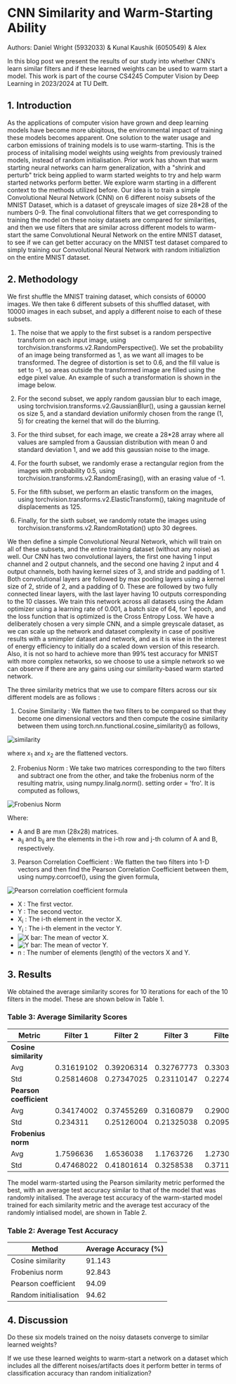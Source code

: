# CNN Similarity and Warm-Starting Ability
Authors: Daniel Wright (5932033) & Kunal Kaushik (6050549) & Alex

In this blog post we present the results of our study into whether CNN's learn similar filters and if these learned weights can be used to warm start a model. This work is part of the course CS4245 Computer Vision by Deep Learning in 2023/2024 at TU Delft. 

## 1. Introduction

As the applications of computer vision have grown and deep learning models have become more ubiqitous, the environmental impact of training these models becomes apparent. One solution to the water usage and carbon emissions of training models is to use warm-starting. This is the process of initalising model weights using weights from previously trained models, instead of random initialisation. Prior work has shown that warm starting neural networks can harm generalization, with a "shrink and perturb" trick being applied to warm started weights to try and help warm started networks perform better. We explore warm starting in a different context to the methods utilized before. Our idea is to train a simple Convolutional Neural Network (CNN) on 6 different noisy subsets of the MNIST Dataset, which is a dataset of greyscale images of size 28*28 of the numbers 0-9. The final convolutional filters that we get corresponding to training the model on these noisy datasets are compared for similarities, and then we use filters that are similar across different models to warm-start the same Convolutional Neural Network on the entire MNIST dataset, to see if we can get better accuracy on the MNIST test dataset compared to simply training our Convolutional Neural Network with random initializtion on the entire MNIST dataset.

## 2. Methodology

We first shuffle the MNIST training dataset, which consists of 60000 images. We then take 6 different subsets of this shuffled dataset, with 10000 images in each subset, and apply a different noise to each of these subsets.

1) The noise that we apply to the first subset is a random perspective transform on each input image, using torchvision.transforms.v2.RandomPerspective(). We set the probability of an image being transformed as 1, as we want all images to be transformed. The degree of distortion is set to 0.6, and the fill value is set to -1, so areas outside the transformed image are filled using the edge pixel value. An example of such a transformation is shown in the image below.

2) For the second subset, we apply random gaussian blur to each image, using torchvision.transforms.v2.GaussianBlur(), using a gaussian kernel os size 5, and a standard deviation uniformly chosen from the range (1, 5) for creating the kernel that will do the blurring.

3) For the third subset, for each image, we create a 28*28 array where all values are sampled from a Gaussian distribution with mean 0 and standard deviation 1, and we add this gaussian noise to the image.

4) For the fourth subset, we randomly erase a rectangular region from the images with probability 0.5, using torchvision.transforms.v2.RandomErasing(), with an erasing value of -1.

5) For the fifth subset, we perform an elastic transform on the images, using torchvision.transforms.v2.ElasticTransform(), taking magnitude of displacements as 125.

6) Finally, for the sixth subset, we randomly rotate the images using torchvision.transforms.v2.RandomRotation() upto 30 degrees.

We then define a simple Convolutional Neural Network, which will train on all of these subsets, and the entire training dataset (without any noise) as well. Our CNN has two convolutional layers, the first one having 1 input channel and 2 output channels, and the second one having 2 input and 4 output channels, both having kernel sizes of 3, and stride and padding of 1. Both convolutional layers are followed by max pooling layers using a kernel size of 2, stride of 2, and a padding of 0. These are followed by two fully connected linear layers, with the last layer having 10 outputs corresponding to the 10 classes. We train this network across all datasets using the Adam optimizer using a learning rate of 0.001, a batch size of 64, for 1 epoch, and the loss function that is optimized is the Cross Entropy Loss. We have a deliberately chosen a very simple CNN, and a simple greyscale dataset, as we can scale up the network and dataset complexity in case of positive results with a smimpler dataset and network, and as it is wise in the interest of energy efficiency to initially do a scaled down version of this research. Also, it is not so hard to achieve more than 99% test accuracy for MNIST with more complex networks, so we choose to use a simple network so we can observe if there are any gains using our similarity-based warm started network.

The three similarity metrics that we use to compare filters across our six different models are as follows : 

1) Cosine Similarity : We flatten the two filters to be compared so that they become one dimensional vectors and then compute the cosine similarity between them using torch.nn.functional.cosine_similarity() as follows,

![similarity](https://latex.codecogs.com/png.latex?\dpi{150}\color{white}%20\text{similarity}%20=%20\frac{x_1%20\cdot%20x_2}{\max(%7C%7Cx_1%7C%7C_2,%20\epsilon)%20\cdot%20\max(%7C%7Cx_2%7C%7C_2,%20\epsilon)})

where x<sub>1</sub> and x<sub>2</sub> are the flattened vectors.

2) Frobenius Norm : We take two matrices corresponding to the two filters and subtract one from the other, and take the frobenius norm of the resulting matrix, using numpy.linalg.norm(). setting order = 'fro'. It is computed as follows,

![Frobenius Norm](https://latex.codecogs.com/png.latex?\dpi{150}\color{white}%5C%7CA%20-%20B%5C%7C_F%20%3D%20%5Csqrt%7B%5Csum_%7Bi%3D1%7D%5Em%20%5Csum_%7Bj%3D1%7D%5En%20%7Ca_%7Bij%7D%20-%20b_%7Bij%7D%7C%5E2%7D)

Where:
- A and B are mxn (28x28) matrices.
- a<sub>ij</sub> and b<sub>ij</sub> are the elements in the i-th row and j-th column of A and B, respectively.

3) Pearson Correlation Coefficient : We flatten the two filters into 1-D vectors and then find the Pearson Correlation Coefficient between them, using numpy.corrcoef(), using the given formula,

![Pearson correlation coefficient formula](https://latex.codecogs.com/png.latex?\dpi{150}&space;\color{white}&space;r&space;=&space;\frac{\sum_{i=1}^{n}&space;(X_i&space;-&space;\bar{X})&space;(Y_i&space;-&space;\bar{Y})}{\sqrt{\sum_{i=1}^{n}&space;(X_i&space;-&space;\bar{X})^2}&space;\sqrt{\sum_{i=1}^{n}&space;(Y_i&space;-&space;\bar{Y})^2}})

- X : The first vector.
- Y : The second vector.
- X<sub>i</sub> : The i-th element in the vector X.
- Y<sub>i</sub> : The i-th element in the vector Y.
- ![X bar](https://latex.codecogs.com/png.latex?\dpi{100}&space;\bar{X}): The mean of vector X.
- ![Y bar](https://latex.codecogs.com/png.latex?\dpi{100}&space;\bar{Y}): The mean of vector Y.
- n : The number of elements (length) of the vectors X and Y.



## 3. Results

We obtained the average similarity scores for 10 iterations for each of the 10 filters in the model. These are shown below in Table 1. 

### Table 3: Average Similarity Scores

| Metric                         | Filter 1   | Filter 2   | Filter 3   | Filter 4   | Filter 5   | Filter 6   | Filter 7   | Filter 8   | Filter 9   | Filter 10  |
|--------------------------------|------------|------------|------------|------------|------------|------------|------------|------------|------------|------------|
| **Cosine similarity**          |            |            |            |            |            |            |            |            |            |            |
| Avg                            | 0.31619102 | 0.39206314 | 0.32767773 | 0.33037522 | 0.32841057 | 0.3435595  | 0.3361762  | 0.37068677 | 0.32395244 | 0.31451932 |
| Std                            | 0.25814608 | 0.27347025 | 0.23110147 | 0.22741994 | 0.21829844 | 0.22780581 | 0.21624844 | 0.24406238 | 0.22018431 | 0.22252244 |
| **Pearson coefficient**        |            |            |            |            |            |            |            |            |            |            |
| Avg                            | 0.34174002 | 0.37455269 | 0.3160879  | 0.29002075 | 0.31419466 | 0.31730315 | 0.37767744 | 0.34377837 | 0.3730682  | 0.35122528 |
| Std                            | 0.234311   | 0.25126004 | 0.21325038 | 0.20954852 | 0.20930642 | 0.22417264 | 0.2118101  | 0.21775986 | 0.25721901 | 0.24133763 |
| **Frobenius norm**             |            |            |            |            |            |            |            |            |            |            |
| Avg                            | 1.7596636  | 1.6536038  | 1.1763726  | 1.2730144  | 1.2649969  | 1.3172685  | 1.2530814  | 1.1828452  | 1.1642699  | 1.2038964  |
| Std                            | 0.47468022 | 0.41801614 | 0.3258538  | 0.37116513 | 0.33728537 | 0.35514113 | 0.32381335 | 0.3204852  | 0.33116174 | 0.35387298 |




The model warm-started using the Pearson similarity metric performed the best, with an average test accuracy similar to that of the model that was randomly initalised. The average test accuracy of the warm-started model trained for each similarity metric and the average test accuracy of the randomly intialised model, are shown in Table 2.

### Table 2: Average Test Accuracy

| Method                  | Average Accuracy (%) |
|-------------------------|----------------------|
| Cosine similarity       | 91.143               |
| Frobenius norm          |   92.843             |
| Pearson coefficient     | 94.09                |
| Random initialisation   | 94.62                |

## 4. Discussion

Do these six models trained on the noisy datasets converge to similar learned weights?

If we use these learned weights to warm-start a network on a dataset which includes all the different noises/artifacts does it perform better in terms of classification accuracy than random initialization?



